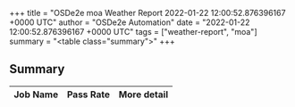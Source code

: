+++
title = "OSDe2e moa Weather Report 2022-01-22 12:00:52.876396167 +0000 UTC"
author = "OSDe2e Automation"
date = "2022-01-22 12:00:52.876396167 +0000 UTC"
tags = ["weather-report", "moa"]
summary = "<table class=\"summary\"></table>"
+++
## Summary

| Job Name | Pass Rate | More detail |
|----------|-----------|-------------|




